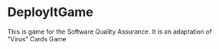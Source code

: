 # DeployItGame
This is game for the Software Quality Assurance. It is an adaptation of "Virus" Cards Game
